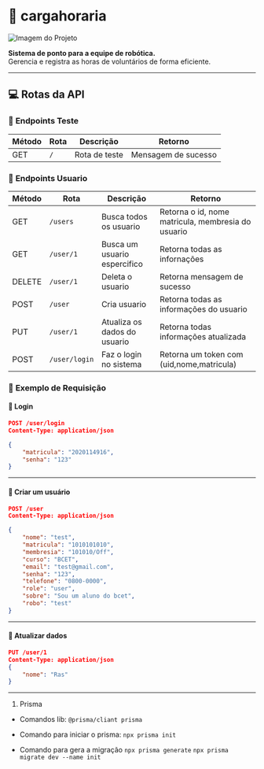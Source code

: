 # 📅 cargahoraria

![Imagem do Projeto](https://github.com/LucianoSabino/cargahoraria/blob/main/img/TrabalhandoRob%C3%B3ticaTecnologia.png?raw=true)

**Sistema de ponto para a equipe de robótica.**  
Gerencia e registra as horas de voluntários de forma eficiente.

---

## 💻 Rotas da API

### 🔹 **Endpoints Teste**

| Método | Rota | Descrição     | Retorno             |
| ------ | ---- | ------------- | ------------------- |
| GET    | `/`  | Rota de teste | Mensagem de sucesso |

### 🔹 **Endpoints Usuario**

| Método | Rota          | Descrição                    | Retorno                                            |
| ------ | ------------- | ---------------------------- | -------------------------------------------------- |
| GET    | `/users`      | Busca todos os usuario       | Retorna o id, nome matricula, membresia do usuario |
| GET    | `/user/1`     | Busca um usuario espercifico | Retorna todas as infornações                       |
| DELETE | `/user/1`     | Deleta o usuario             | Retorna mensagem de sucesso                        |
| POST   | `/user`       | Cria usuario                 | Retorna todas as informações do usuario            |
| PUT    | `/user/1`     | Atualiza os dados do usuario | Retorna todas informações atualizada               |
| POST   | `/user/login` | Faz o login no sistema       | Retorna um token com (uid,nome,matricula)          |

### 🔹 **Exemplo de Requisição**

#### 📌 **Login**

```json
POST /user/login
Content-Type: application/json

{
    "matricula": "2020114916",
    "senha": "123"
}

```

---

#### 📌 **Criar um usuário**

```json
POST /user
Content-Type: application/json

{
    "nome": "test",
    "matricula": "1010101010",
    "membresia": "101010/Off",
    "curso": "BCET",
    "email": "test@gmail.com",
    "senha": "123",
    "telefone": "0800-0000",
    "role": "user",
    "sobre": "Sou um aluno do bcet",
    "robo": "test"
}
```

---

#### 📌 **Atualizar dados**

```json
PUT /user/1
Content-Type: application/json
{
    "nome": "Ras"
}
```

---

1. Prisma

- Comandos lib: `@prisma/cliant prisma`

- Comando para iniciar o prisma: `npx prisma init`

- Comando para gera a migração `npx prisma generate`
  `npx prisma migrate dev --name init`
